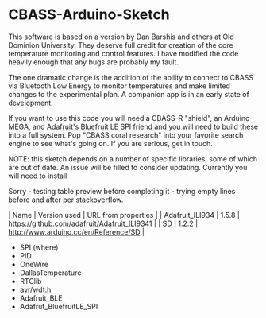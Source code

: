 # CBASS-Arduino-Sketch
 
This software is based on a version by Dan Barshis and others at Old Dominion University.  They deserve full credit for creation of the core temperature monitoring and control features.  I have modified the code heavily enough that any bugs are probably my fault. 

The one dramatic change is the addition of the ability to connect to CBASS via Bluetooth Low Energy to monitor temperatures and make limited changes to the experimental plan.  A companion app is in an early state of development.

If you want to use this code you will need a CBASS-R "shield", an Arduino MEGA, and [Adafruit's Bluefruit LE SPI friend](https://www.adafruit.com/product/2633) and you will need to build these into a full system.  Pop "CBASS coral research" into your favorite search engine to see what's going on.  If you are serious, get in touch.

NOTE: this sketch depends on a number of specific libraries, some of which are out of date.  An issue will be filled to consider updating.  Currently you will need to install

Sorry - testing table preview before completing it - trying empty lines before and after per stackoverflow.

| Name | Version used | URL from properties |
| Adafruit_ILI934 | 1.5.8 | https://github.com/adafruit/Adafruit_ILI9341 |
| SD | 1.2.2 | http://www.arduino.cc/en/Reference/SD |

- SPI (where)
- PID
- OneWire
- DallasTemperature
- RTClib
- avr/wdt.h
- Adafruit_BLE
- Adafrut_BluefruitLE_SPI
